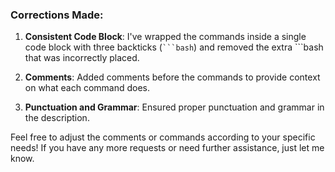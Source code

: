
### Corrections Made:

1. **Consistent Code Block**: I've wrapped the commands inside a single code block with three backticks (`` ```bash ``) and removed the extra ```bash that was incorrectly placed.

2. **Comments**: Added comments before the commands to provide context on what each command does.

3. **Punctuation and Grammar**: Ensured proper punctuation and grammar in the description.

Feel free to adjust the comments or commands according to your specific needs! If you have any more requests or need further assistance, just let me know.
